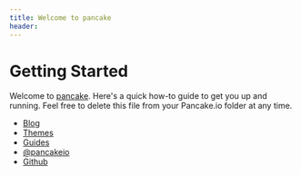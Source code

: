 ```yaml
---
title: Welcome to pancake
header: 
---
```


# Getting Started

Welcome to [pancake](http://make.pancakeapps.io). Here's a quick how-to guide to get you up and running. Feel free to delete this file from your Pancake.io folder at any time.

<ul>
  <li class='icon-fire'><a href='http://blog.pancake.io'>Blog</a></li>
  <li class='icon-gift'><a href='http://themes.pancake.io'>Themes</a></li>
  <li class='icon-info-sign'><a href='http://docs.pancake.io'>Guides</a></li>
  <li class='icon-twitter-sign'><a href='http://twitter.com/pancakeio'>@pancakeio</a></li>
  <li class='icon-github-sign'><a href='http://github.com/pancakeio'>Github</a></li>
</ul>
